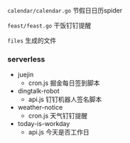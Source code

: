 `calendar/calendar.go` 节假日日历spider

`feast/feast.go` 干饭钉钉提醒

`files` 生成的文件

### serverless
  - juejin
    - cron.js  掘金每日签到脚本
  - dingtalk-robot
    - api.js   钉钉机器人签名脚本
  - weather-notice
    - cron.js  天气钉钉提醒
  - today-is-workday
    - api.js   今天是否工作日

